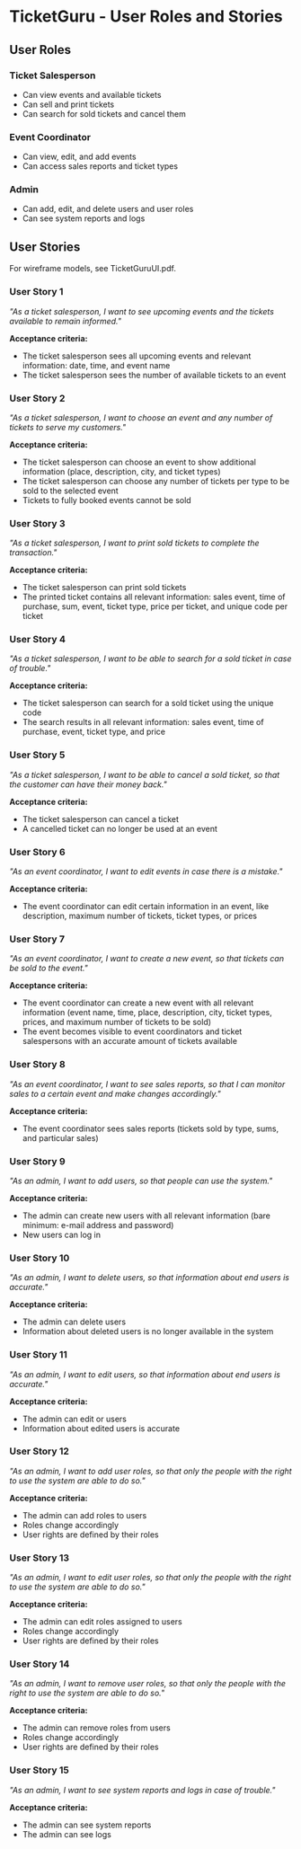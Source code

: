 # TicketGuru - User Roles and Stories

## User Roles

### Ticket Salesperson

- Can view events and available tickets
- Can sell and print tickets
- Can search for sold tickets and cancel them

### Event Coordinator

- Can view, edit, and add events
- Can access sales reports and ticket types

### Admin

- Can add, edit, and delete users and user roles
- Can see system reports and logs

## User Stories

For wireframe models, see TicketGuruUI.pdf.

### User Story 1

_"As a ticket salesperson, I want to see upcoming events and the tickets available to remain informed."_

**Acceptance criteria:**

- The ticket salesperson sees all upcoming events and relevant information: date, time, and event name
- The ticket salesperson sees the number of available tickets to an event

### User Story 2

_"As a ticket salesperson, I want to choose an event and any number of tickets to serve my customers."_

**Acceptance criteria:**

- The ticket salesperson can choose an event to show additional information (place, description, city, and ticket types)
- The ticket salesperson can choose any number of tickets per type to be sold to the selected event
- Tickets to fully booked events cannot be sold

### User Story 3

_"As a ticket salesperson, I want to print sold tickets to complete the transaction."_

**Acceptance criteria:**

- The ticket salesperson can print sold tickets
- The printed ticket contains all relevant information: sales event, time of purchase, sum, event, ticket type, price per ticket, and unique code per ticket

### User Story 4

_"As a ticket salesperson, I want to be able to search for a sold ticket in case of trouble."_

**Acceptance criteria:**

- The ticket salesperson can search for a sold ticket using the unique code
- The search results in all relevant information: sales event, time of purchase, event, ticket type, and price

### User Story 5

_"As a ticket salesperson, I want to be able to cancel a sold ticket, so that the customer can have their money back."_

**Acceptance criteria:**

- The ticket salesperson can cancel a ticket
- A cancelled ticket can no longer be used at an event

### User Story 6

_"As an event coordinator, I want to edit events in case there is a mistake."_

**Acceptance criteria:**

- The event coordinator can edit certain information in an event, like description, maximum number of tickets, ticket types, or prices

### User Story 7

_"As an event coordinator, I want to create a new event, so that tickets can be sold to the event."_

**Acceptance criteria:**

- The event coordinator can create a new event with all relevant information (event name, time, place, description, city, ticket types, prices, and maximum number of tickets to be sold)
- The event becomes visible to event coordinators and ticket salespersons with an accurate amount of tickets available

### User Story 8

_"As an event coordinator, I want to see sales reports, so that I can monitor sales to a certain event and make changes accordingly."_

**Acceptance criteria:**

- The event coordinator sees sales reports (tickets sold by type, sums, and particular sales)

### User Story 9

_"As an admin, I want to add users, so that people can use the system."_

**Acceptance criteria:**

- The admin can create new users with all relevant information (bare minimum: e-mail address and password)
- New users can log in

### User Story 10

_"As an admin, I want to delete users, so that information about end users is accurate."_

**Acceptance criteria:**

- The admin can delete users
- Information about deleted users is no longer available in the system

### User Story 11

_"As an admin, I want to edit users, so that information about end users is accurate."_

**Acceptance criteria:**

- The admin can edit or users
- Information about edited users is accurate

### User Story 12

_"As an admin, I want to add user roles, so that only the people with the right to use the system are able to do so."_

**Acceptance criteria:**

- The admin can add roles to users
- Roles change accordingly
- User rights are defined by their roles

### User Story 13

_"As an admin, I want to edit user roles, so that only the people with the right to use the system are able to do so."_

**Acceptance criteria:**

- The admin can edit roles assigned to users
- Roles change accordingly
- User rights are defined by their roles

### User Story 14

_"As an admin, I want to remove user roles, so that only the people with the right to use the system are able to do so."_

**Acceptance criteria:**

- The admin can remove roles from users
- Roles change accordingly
- User rights are defined by their roles

### User Story 15

_"As an admin, I want to see system reports and logs in case of trouble."_

**Acceptance criteria:**

- The admin can see system reports
- The admin can see logs

